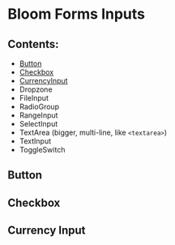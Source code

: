 # Bloom Forms Inputs

## Contents:
  * [Button](https://github.com/vineyard-bloom/bloom-forms/blob/master/docs/inputs.md#button)
  * [Checkbox](https://github.com/vineyard-bloom/bloom-forms/blob/master/docs/inputs.md#checkbox)
  * [CurrencyInput](https://github.com/vineyard-bloom/bloom-forms/blob/master/docs/inputs.md#currency-input)
  * Dropzone
  * FileInput
  * RadioGroup
  * RangeInput
  * SelectInput
  * TextArea (bigger, multi-line, like `<textarea>`)
  * TextInput
  * ToggleSwitch

## Button

## Checkbox

## Currency Input
